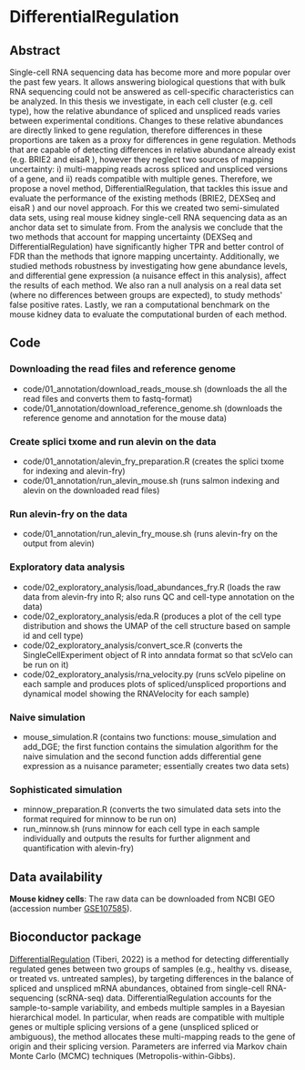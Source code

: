 # DifferentialRegulation

## Abstract
Single-cell RNA sequencing data has become more and more popular over the past few years. It allows answering biological questions that with bulk RNA sequencing could not be answered as cell-specific characteristics can be analyzed. In this thesis we investigate, in each cell cluster (e.g. cell type), how the relative abundance of spliced and unspliced reads varies between experimental conditions. Changes to these relative abundances are directly linked to gene regulation, therefore differences in these proportions are taken as a proxy for differences in gene regulation. Methods that are capable of detecting differences in relative abundance already exist (e.g. BRIE2 and eisaR ), however they neglect two sources of mapping uncertainty: i) multi-mapping reads across spliced and unspliced versions of a gene, and ii) reads compatible with multiple genes. Therefore, we propose a novel method, DifferentialRegulation, that tackles this issue and evaluate the performance of the existing methods (BRIE2, DEXSeq and eisaR ) and our novel approach.
For this we created two semi-simulated data sets, using real mouse kidney single-cell RNA sequencing data as an anchor data set to simulate from. From the analysis we conclude that the two methods that account for mapping uncertainty (DEXSeq and DifferentialRegulation) have significantly higher TPR and better control of FDR than the methods that ignore mapping uncertainty. Additionally, we studied methods robustness by investigating how gene abundance
levels, and differential gene expression (a nuisance effect in this analysis), affect the results of each method. We also ran a null analysis on a real data set (where no differences between groups are expected), to study methods' false positive rates. Lastly, we ran a computational benchmark on the mouse kidney data to evaluate the computational burden of each method.

## Code

### Downloading the read files and reference genome

-   code/01_annotation/download_reads_mouse.sh (downloads the all the read files and converts them to fastq-format)
-   code/01_annotation/download_reference_genome.sh (downloads the reference genome and annotation for the mouse data)

### Create splici txome and run alevin on the data

-   code/01_annotation/alevin_fry_preparation.R (creates the splici txome for indexing and alevin-fry)
-   code/01_annotation/run_alevin_mouse.sh (runs salmon indexing and alevin on the downloaded read files)

### Run alevin-fry on the data

-   code/01_annotation/run_alevin_fry_mouse.sh (runs alevin-fry on the output from alevin)

### Exploratory data analysis

- code/02_exploratory_analysis/load_abundances_fry.R (loads the raw data from alevin-fry into R; also runs QC and cell-type annotation on the data)
- code/02_exploratory_analysis/eda.R (produces a plot of the cell type distribution and shows the UMAP of the cell structure based on sample id and cell type)
- code/02_exploratory_analysis/convert_sce.R (converts the SingleCellExperiment object of R into anndata format so that scVelo can be run on it)
- code/02_exploratory_analysis/rna_velocity.py (runs scVelo pipeline on each sample and produces plots of spliced/unspliced proportions and dynamical model showing the RNAVelocity for each sample)

### Naive simulation
- mouse_simulation.R (contains two functions: mouse_simulation and add_DGE; the first function contains the simulation algorithm for the naive simulation and the second function adds differential gene expression as a nuisance parameter; essentially creates two data sets)

### Sophisticated simulation
- minnow_preparation.R (converts the two simulated data sets into the format required for minnow to be run on)
- run_minnow.sh (runs minnow for each cell type in each sample individually and outputs the results for further alignment and quantification with alevin-fry)

## Data availability

**Mouse kidney cells**: The raw data can be downloaded from NCBI GEO (accession number [GSE107585](https://www.ncbi.nlm.nih.gov/geo/query/acc.cgi?acc=GSE107585)).

## Bioconductor package

[DifferentialRegulation](https://bioconductor.org/packages/release/bioc/html/DifferentialRegulation.html) (Tiberi, 2022) is a method for detecting differentially regulated genes between two groups of samples (e.g., healthy vs. disease, or treated vs. untreated samples), by targeting differences in the balance of spliced and unspliced mRNA abundances, obtained from single-cell RNA-sequencing (scRNA-seq) data. DifferentialRegulation accounts for the sample-to-sample variability, and embeds multiple samples in a Bayesian hierarchical model. In particular, when reads are compatible with multiple genes or multiple splicing versions of a gene (unspliced spliced or ambiguous), the method allocates these multi-mapping reads to the gene of origin and their splicing version. Parameters are inferred via Markov chain Monte Carlo (MCMC) techniques (Metropolis-within-Gibbs).
